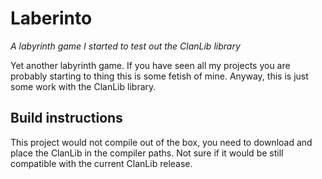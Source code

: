 # Laberinto

*A labyrinth game I started to test out the ClanLib library*

Yet another labyrinth game. If you have seen all my projects you are probably starting to thing this
is some fetish of mine. Anyway, this is just some work with the ClanLib library.

## Build instructions

This project would not compile out of the box, you need to download and place the ClanLib in the compiler
paths. Not sure if it would be still compatible with the current ClanLib release.